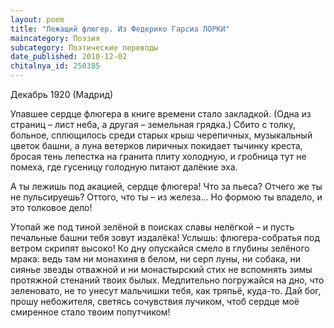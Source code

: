 ```yaml
---
layout: poem
title: "Лежащий флюгер. Из Федерико Гарсиа ЛОРКИ"
maincategory: Поэзия
subcategory: Поэтические переводы
date_published: 2010-12-02
chitalnya_id: 250385
---
```




Декабрь 1920 (Мадрид)

Упавшее сердце флюгера
в книге времени стало закладкой.
(Одна из страниц – лист неба,
а другая – земельная грядка.)
Сбито с толку, больное, сплющилось
среди старых крыш черепичных,
музыкальный цветок башни,
а луна ветерков лиричных
покидает тычинку креста, 
бросая тень лепестка
на гранита плиту холодную, 
и гробница тут не помеха, 
где гусеницу голодную
питают далёкие эха. 

А ты лежишь под акацией,
сердце флюгера! Что за пьеса?
Отчего же ты не пульсируешь?
Оттого, что ты – из железа…
Но формою ты владело,
и это толковое дело!

Утопай же под тиной зелёной 
в поисках славы нелёгкой –
и пусть печальные башни
тебя зовут издалёка!
Услышь: флюгера-собратья
под ветром скрипят высоко!
Ко дну опускайся смело
в глубины зелёного мрака:
ведь там ни монахиня в белом,
ни серп луны, ни собака,
ни сиянье звезды отважной
и ни монастырский стих
не вспомнять зимы протяжной
стенаний твоих былых.
Медлительно погружайся
на дно, что зеленовато, 
не то унесут мальчишки
тебя, как тряпьё, куда-то.
Дай бог, прошу небожителя,
светясь сочувствия лучиком,
чтоб сердце моё смиренное
стало твоим попутчиком!






